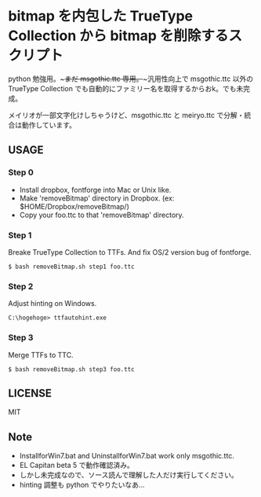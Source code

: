 # bitmap を内包した TrueType Collection から bitmap を削除するスクリプト

python 勉強用。~~~まだ msgothic.ttc 専用。~~~汎用性向上で msgothic.ttc 以外の TrueType Collection でも自動的にファミリー名を取得するからおk。でも未完成。

メイリオが一部文字化けしちゃうけど、msgothic.ttc と meiryo.ttc で分解・統合は動作しています。

## USAGE

### Step 0
- Install dropbox, fontforge into Mac or Unix like.
- Make 'removeBitmap' directory in Dropbox. (ex: $HOME/Dropbox/removeBitmap/)
- Copy your foo.ttc to that 'removeBitmap' directory.

### Step 1
Breake TrueType Collection to TTFs. And fix OS/2 version bug of fontforge.
```
$ bash removeBitmap.sh step1 foo.ttc
```
### Step 2
Adjust hinting on Windows.
```
C:\hogehoge> ttfautohint.exe
```
### Step 3
Merge TTFs to TTC.
```
$ bash removeBitmap.sh step3 foo.ttc
```

## LICENSE

MIT

## Note
- InstallforWin7.bat and UninstallforWin7.bat work only msgothic.ttc.
- EL Capitan beta 5 で動作確認済み。
- しかし未完成なので、ソース読んで理解した人だけ実行してください。
- hinting 調整も python でやりたいなあ...
